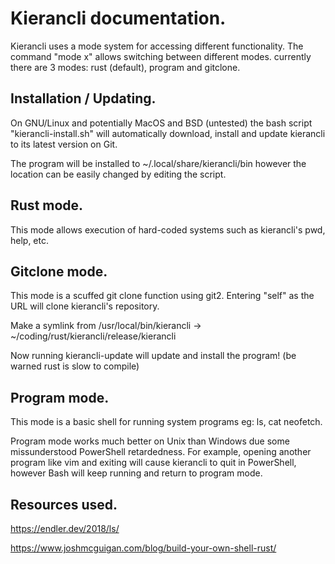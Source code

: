 # Kierancli documentation.

Kierancli uses a mode system for accessing different functionality.
The command "mode x" allows switching between different modes. currently there are 3 modes:
rust (default), program and gitclone.

## Installation / Updating.
On GNU/Linux and potentially MacOS and BSD (untested) the bash script "kierancli-install.sh"
will automatically download, install and update kierancli to its latest version on Git.

The program will be installed to ~/.local/share/kierancli/bin however the location can be easily changed by editing
the script.

## Rust mode.
This mode allows execution of hard-coded systems such as kierancli's pwd, help, etc.

## Gitclone mode.
This mode is a scuffed git clone function using git2.
Entering "self" as the URL will clone kierancli's repository. 

Make a symlink from /usr/local/bin/kierancli -> ~/coding/rust/kierancli/release/kierancli

Now running kierancli-update will update and install the program! (be warned rust is slow to compile)

## Program mode.
This mode is a basic shell for running system programs eg: ls, cat neofetch.

Program mode works much better on Unix than Windows due some missunderstood PowerShell retardedness.
For example, opening another program like vim and exiting will cause kierancli to quit in PowerShell,
however Bash will keep running and return to program mode.

## Resources used.
https://endler.dev/2018/ls/

https://www.joshmcguigan.com/blog/build-your-own-shell-rust/
